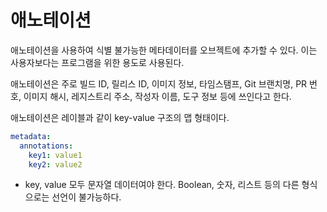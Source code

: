 # 애노테이션

애노테이션을 사용하여 식별 불가능한 메타데이터를 오브젝트에 추가할 수 있다. 이는 사용자보다는 프로그램을 위한 용도로 사용된다.

애노테이션은 주로 빌드 ID, 릴리스 ID, 이미지 정보, 타임스탬프, Git 브랜치명, PR 번호, 이미지 해시, 레지스트리 주소, 작성자 이름, 도구 정보 등에 쓰인다고 한다. 

애노테이션은 레이블과 같이 key-value 구조의 맵 형태이다.

```yaml
metadata:
  annotations:
    key1: value1
    key2: value2
```

* key, value 모두 문자열 데이터여야 한다. Boolean, 숫자, 리스트 등의 다른 형식으로는 선언이 불가능하다.



